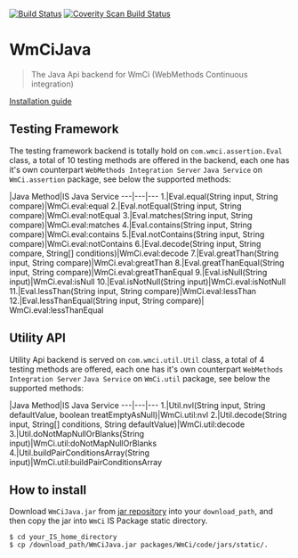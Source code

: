 [![Build Status](https://travis-ci.org/wm-ci/WmCiJava.svg?branch=develop)](https://travis-ci.org/wm-ci/WmCiJava)
[![Coverity Scan Build Status](https://scan.coverity.com/projects/5457/badge.svg)](https://scan.coverity.com/projects/5457)

# WmCiJava
> The Java Api backend for WmCi (WebMethods Continuous integration)

[Installation guide](#how-to-install)


## Testing Framework
The testing framework backend is totally hold on `com.wmci.assertion.Eval` class, a total of 10 testing methods are offered in the backend, each one has it's own counterpart `WebMethods Integration Server` `Java Service` on `WmCi.assertion` package, see below the supported methods:

   |Java Method|IS Java Service
---|---|---
1.|Eval.equal(String input, String compare)|WmCi.eval:equal
2.|Eval.notEqual(String input, String compare)|WmCi.eval:notEqual
3.|Eval.matches(String input, String compare)|WmCi.eval:matches
4.|Eval.contains(String input, String compare)|WmCi.eval:contains
5.|Eval.notContains(String input, String compare)|WmCi.eval:notContains
6.|Eval.decode(String input, String compare, String[] conditions)|WmCi.eval:decode
7.|Eval.greatThan(String input, String compare)|WmCi.eval:greatThan
8.|Eval.greatThanEqual(String input, String compare)|WmCi.eval:greatThanEqual
9.|Eval.isNull(String input)|WmCi.eval:isNull
10.|Eval.isNotNull(String input)|WmCi.eval:isNotNull
11.|Eval.lessThan(String input, String compare)|WmCi.eval:lessThan
12.|Eval.lessThanEqual(String input, String compare)| WmCi.eval:lessThanEqual



## Utility API
Utility Api backend is served on `com.wmci.util.Util` class, a total of 4 testing methods are offered, each one has it's own counterpart `WebMethods Integration Server` `Java Service` on `WmCi.util` package, see below the supported methods:

   |Java Method|IS Java Service
---|---|---
1.|Util.nvl(String input, String defaultValue, boolean treatEmptyAsNull)|WmCi.util:nvl
2.|Util.decode(String input, String[] conditions, String defaultValue)|WmCi.util:decode
3.|Util.doNotMapNullOrBlanks(String input)|WmCi.util:doNotMapNullOrBlanks
4.|Util.buildPairConditionsArray(String input)|WmCi.util:buildPairConditionsArray


## How to install
Download `WmCiJava.jar` from [jar repository](https://scan.coverity.com/projects/5457) into your `download_path`, and then copy the jar into `WmCi` IS Package static directory.

```
$ cd your_IS_home_directory
$ cp /download_path/WmCiJava.jar packages/WmCi/code/jars/static/.
```
